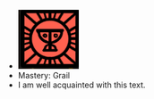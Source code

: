 - ![image.png](../assets/image_1701099524202_0.png)
- Mastery: Grail
- I am well acquainted with this text.
